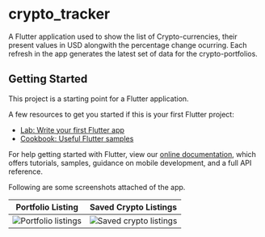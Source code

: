 
# crypto_tracker

A Flutter application used to show the list of Crypto-currencies, their present values in USD alongwith the percentage change ocurring.
Each refresh in the app generates the latest set of data for the crypto-portfolios. 

## Getting Started

This project is a starting point for a Flutter application.

A few resources to get you started if this is your first Flutter project:

- [Lab: Write your first Flutter app](https://flutter.dev/docs/get-started/codelab)
- [Cookbook: Useful Flutter samples](https://flutter.dev/docs/cookbook)

For help getting started with Flutter, view our
[online documentation](https://flutter.dev/docs), which offers tutorials,
samples, guidance on mobile development, and a full API reference.

Following are some screenshots attached of the app.

Portfolio Listing          |  Saved Crypto Listings
:-------------------------:|:-------------------------:
![Portfolio listings](https://user-images.githubusercontent.com/46217734/124323595-31664100-db9f-11eb-9a86-4747b0823dd1.jpg)| ![Saved crypto listings](https://user-images.githubusercontent.com/46217734/124323619-3f1bc680-db9f-11eb-9ad4-15431d7d88b4.jpg)











